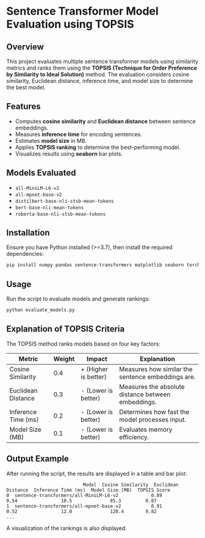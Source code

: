 # Sentence Transformer Model Evaluation using TOPSIS

## Overview

This project evaluates multiple sentence transformer models using similarity metrics and ranks them using the **TOPSIS (Technique for Order Preference by Similarity to Ideal Solution)** method. The evaluation considers cosine similarity, Euclidean distance, inference time, and model size to determine the best model.

## Features

- Computes **cosine similarity** and **Euclidean distance** between sentence embeddings.
- Measures **inference time** for encoding sentences.
- Estimates **model size** in MB.
- Applies **TOPSIS ranking** to determine the best-performing model.
- Visualizes results using **seaborn** bar plots.

## Models Evaluated

- `all-MiniLM-L6-v2`
- `all-mpnet-base-v2`
- `distilbert-base-nli-stsb-mean-tokens`
- `bert-base-nli-mean-tokens`
- `roberta-base-nli-stsb-mean-tokens`

## Installation

Ensure you have Python installed (>=3.7), then install the required dependencies:

```bash
pip install numpy pandas sentence-transformers matplotlib seaborn torch
```

## Usage

Run the script to evaluate models and generate rankings:

```bash
python evaluate_models.py
```

## Explanation of TOPSIS Criteria

The TOPSIS method ranks models based on four key factors:

| Metric               | Weight | Impact  | Explanation |
|----------------------|--------|---------|-------------|
| Cosine Similarity   | 0.4    | + (Higher is better) | Measures how similar the sentence embeddings are. |
| Euclidean Distance  | 0.3    | - (Lower is better)  | Measures the absolute distance between embeddings. |
| Inference Time (ms) | 0.2    | - (Lower is better)  | Determines how fast the model processes input. |
| Model Size (MB)     | 0.1    | - (Lower is better)  | Evaluates memory efficiency. |

## Output Example

After running the script, the results are displayed in a table and bar plot:

```
                            Model  Cosine Similarity  Euclidean Distance  Inference Time (ms)  Model Size (MB)  TOPSIS Score
0  sentence-transformers/all-MiniLM-L6-v2            0.89                0.54                10.5              85.3         0.87
1  sentence-transformers/all-mpnet-base-v2           0.91                0.52                12.0              120.4        0.82
...
```

A visualization of the rankings is also displayed.





